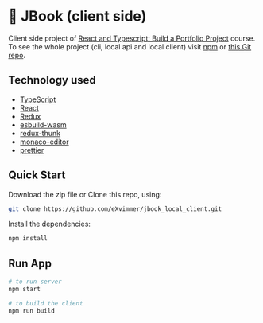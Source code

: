 # 🚀 JBook (client side)

  Client side project of [React and Typescript: Build a Portfolio Project](https://www.udemy.com/course/react-and-typescript-build-a-portfolio-project/) course. To see the whole project (cli, local api and local client) visit [npm](https://www.npmjs.com/package/bronote) or [this Git repo](https://github.com/MadAitcH/jbook_complete).

## Technology used

- [TypeScript](https://www.typescriptlang.org/)
- [React](https://reactjs.org/)
- [Redux](https://redux.js.org/)
- [esbuild-wasm](https://www.npmjs.com/package/esbuild-wasm)
- [redux-thunk](https://www.npmjs.com/package/redux-thunk)
- [monaco-editor](https://www.npmjs.com/package/monaco-editor)
- [prettier](https://www.npmjs.com/package/prettier)

## Quick Start

Download the zip file or Clone this repo, using:

```bash
git clone https://github.com/eXvimmer/jbook_local_client.git
```

Install the dependencies:

```bash
npm install
```


## Run App

```bash
# to run server
npm start

# to build the client
npm run build
```
